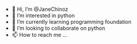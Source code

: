 - 👋 Hi, I’m @JaneChinoz
- 👀 I’m interested in python
- 🌱 I’m currently learning programming foundation 
- 💞️ I’m looking to collaborate on python 
- 📫 How to reach me ...

<!---
JaneChinoz/JaneChinoz is a ✨ special ✨ repository because its `README.md` (this file) appears on your GitHub profile.
You can click the Preview link to take a look at your changes.
--->
